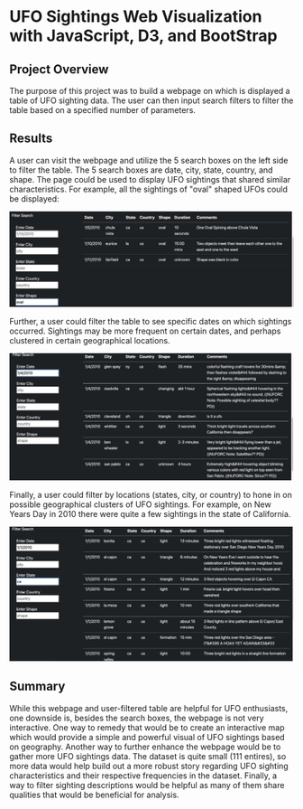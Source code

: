 # UFO Sightings Web Visualization with JavaScript, D3, and BootStrap

## Project Overview
The purpose of this project was to build a webpage on which is displayed a table of UFO sighting data. The user can then input search filters to filter the table based on a specified number of parameters.

## Results
A user can visit the webpage and utilize the 5 search boxes on the left side to filter the table. The 5 search boxes are date, city, state, country, and shape. The page could be used to display UFO sightings that shared similar characteristics. For example, all the sightings of "oval" shaped UFOs could be displayed:

![ovals](https://github.com/conorwhanson/UFOs/blob/main/resources/ovals.png)

Further, a user could filter the table to see specific dates on which sightings occurred. Sightings may be more frequent on certain dates, and perhaps clustered in certain geographical locations. 

![dates](https://github.com/conorwhanson/UFOs/blob/main/resources/date.png)

Finally, a user could filter by locations (states, city, or country) to hone in on possible geographical clusters of UFO sightings. For example, on New Years Day in 2010 there were quite a few sightings in the state of California.

![new_years_ca](https://github.com/conorwhanson/UFOs/blob/main/resources/new_years_ca.png)

## Summary
While this webpage and user-filtered table are helpful for UFO enthusiasts, one downside is, besides the search boxes, the webpage is not very interactive. One way to remedy that would be to create an interactive map which would provide a simple and powerful visual of UFO sightings based on geography. Another way to further enhance the webpage would be to gather more UFO sightings data. The dataset is quite small (111 entires), so more data would help build out a more robust story regarding UFO sighting characteristics and their respective frequencies in the dataset. Finally, a way to filter sighting descriptions would be helpful as many of them share qualities that would be beneficial for analysis.

